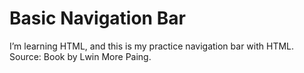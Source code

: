 # Basic Navigation Bar

I’m learning HTML, and this is my practice navigation bar with HTML.  
Source: Book by Lwin More Paing.
